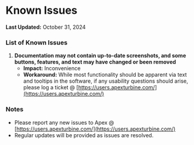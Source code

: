 # Known Issues

**Last Updated:** October 31, 2024

### List of Known Issues

1. **Documentation may not contain up-to-date screenshots, and some buttons, features, and text may have changed or been removed**
   * **Impact:** Inconvenience
   * **Workaround:** While most functionality should be apparent via text and tooltips in the software, if any usability questions should arise, please log a ticket @ [https://users.apexturbine.com/](https://users.apexturbine.com/)

### Notes

* Please report any new issues to Apex @ [https://users.apexturbine.com/](https://users.apexturbine.com/)
* Regular updates will be provided as issues are resolved.

